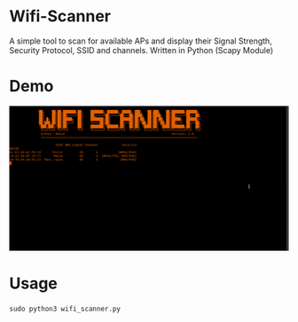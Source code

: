 # Wifi-Scanner
A simple tool to scan for available APs and display their Signal Strength, Security Protocol, SSID and channels. Written in Python (Scapy Module)

# Demo

![Wifi-Scanner](demo.gif)

# Usage

```sudo python3 wifi_scanner.py```

